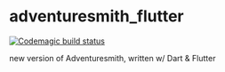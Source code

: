 # adventuresmith_flutter
[![Codemagic build status](https://api.codemagic.io/apps/5d1acb8129facf5e4c2dd10e/5d1acb8129facf5e4c2dd10d/status_badge.svg)](https://codemagic.io/apps/5d1acb8129facf5e4c2dd10e/5d1acb8129facf5e4c2dd10d/latest_build)

new version of Adventuresmith, written w/ Dart & Flutter
